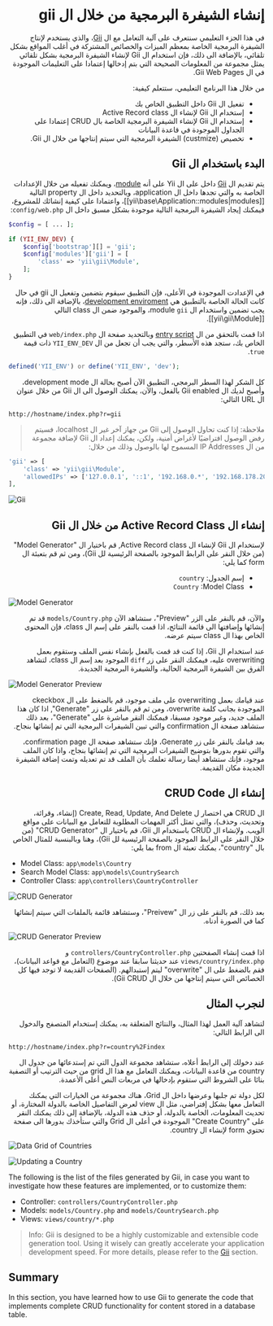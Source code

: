 # <div dir="rtl">إنشاء الشيفرة البرمجية من خلال ال gii</div>

<p dir="rtl">
    في هذا الجزء التعليمي سنتعرف على آلية التعامل مع ال <a href="https://www.yiiframework.com/extension/yiisoft/yii2-gii/doc/guide">Gii</a>، والذي يستخدم لإنتاج الشيفرة البرمجية الخاصة بمعظم الميزات والخصائص المشتركة في أغلب المواقع بشكل تلقائي، بالإضافة الى ذلك، فإن استخدام ال Gii لإنشاء الشيفرة البرمجية بشكل تلقائي يمثل مجموعة من المعلومات الصحيحة التي بتم إدخالها إعتمادا على التعليمات الموجودة في ال Gii Web Pages.
</p>

<p dir="rtl">
    من خلال هذا البرنامج التعليمي، ستتعلم كيفية:
</p>

<ul dir="rtl">
    <li>تفعيل ال Gii داخل التطبيق الخاص بك</li>
    <li>إستخدام ال Gii لإنشاء ال Active Record class</li>
    <li>إستخدام ال Gii لإنشاء الشيفرة البرمجية الخاصة بال CRUD إعتمادا على الجداول الموجودة في قاعدة البيانات</li>
    <li>تخصيص (custmize) الشيفرة البرمجية التي سيتم إنتاجها من خلال ال Gii.</li>
</ul>

## <div dir="rtl">البدء باستخدام ال Gii</a> <span id="starting-gii"></span>

<p dir="rtl">
    يتم تقديم ال <a href="https://www.yiiframework.com/extension/yiisoft/yii2-gii/doc/guide">Gii</a> داخل على ال Yii على أنه <a href="../guide/structure-modules.md">module</a>، ويمكنك تفعيله من خلال الإعدادات الخاصة به والتي تجدها داخل ال application، وبالتحديد داخل ال property التالية [[yii\base\Application::modules|modules]]، واعتمادا على كيفية إنشائك للمشروع، فيمكنك إيجاد الشيفرة البرمجية التالية موجودة بشكل مسبق داخل ال <code>config/web.php</code>:  
</p>

```php
$config = [ ... ];

if (YII_ENV_DEV) {
    $config['bootstrap'][] = 'gii';
    $config['modules']['gii'] = [
        'class' => 'yii\gii\Module',
    ];
}
```

<p dir="rtl">
    في الإعدادت الموجودة في الأعلى، فإن التطبيق سيقوم بتضمين وتفعيل ال gii في حال كانت الحالة الخاصة بالتطبيق هي <a href="../guide/concept-configurations.md#environment-constants">development enviroment</a>، بالإضافة الى ذلك، فإنه يجب تضمين واستخدام ال module <code>gii</code>، والموجود ضمن ال class التالي [[yii\gii\Module]]. 
</p>


<p dir="rtl">
    اذا قمت بالتحقق من ال <a href="../guide/structure-entry-scripts.md">entry script</a> وبالتحديد صفحة ال <code>web/index.php</code> في التطبيق الخاص بك، ستجد هذه الأسطر، والتي يجب أن تجعل من ال <code>YII_ENV_DEV</code> ذات قيمة <code>true</code>.
</p>

```php
defined('YII_ENV') or define('YII_ENV', 'dev');
```

<p dir="rtl">
    كل الشكر لهذا السطر البرمجي، التطبيق الآن أصبح بحالة ال development mode، وأصبح لديك ال Gii enabled بالفعل، والآن، يمكنك الوصول الى ال Gii من خلال عنوان ال URL التالي:     
</p>

```
http://hostname/index.php?r=gii
```

<blockquote><p dir="rtl">
    ملاحظة: إذا كنت تحاول الوصول إلى Gii  من جهاز آخر غير ال localhost، فسيتم رفض الوصول افتراضيًا لأغراض أمنية، ولكن، يمكنك إعداد ال Gii لإضافة مجموعة من ال IP Addresses المسموح لها بالوصول وذلك من خلال: 
</p></blockquote>

```php
'gii' => [
    'class' => 'yii\gii\Module',
    'allowedIPs' => ['127.0.0.1', '::1', '192.168.0.*', '192.168.178.20'] // عدل هذه حسب إحتياجاتك
],
```

![Gii](../guide/images/start-gii.png)


## <div dir="rtl">إنشاء ال Active Record Class من خلال ال Gii</div> <span id="generating-ar"></span>

<p dir="rtl">
    لإستخدام ال Gii لإنشاء ال Active Record class, قم باختيار ال "Model Generator" (من خلال النقر على الرابط الموجود بالصفحة الرئيسية لل Gii)، ومن ثم قم بتعبئة ال form كما يلي: 
</p>

<ul dir="rtl">
    <li>إسم الجدول: <code>country</code></li>
    <li><code>Country</code> :Model Class</li>
</ul>

![Model Generator](../guide/images/start-gii-model.png)

<p dir="rtl">
    والآن، قم بالنقر على الزر "Preview"، ستشاهد الآن <code>models/Country.php</code> قد تم إنشائها وإضافتها الى قائمة النتائج، اذا قمت بالنقر على إسم ال class، فإن المحتوى الخاص بهذا ال class سيتم عرضه.
</p>

<p dir="rtl">
    عند استخدام ال Gii، إذا كنت قد قمت بالفعل بإنشاء نفس الملف وستقوم بعمل overwriting عليه، فيمكنك النقر على زر <code>diff</code> الموجود بعد إسم ال class، لتشاهد الفرق بين الشيفرة البرمجية الحالية، والشيفرة البرمجية الجديدة. 
</p>

![Model Generator Preview](../guide/images/start-gii-model-preview.png)

<p dir="rtl">
    عند قيامك بعمل overwriting على ملف موجود، قم بالضغط على ال ckeckbox الموجودة بجانب كلمة overwrite، ومن ثم قم بالنقر على زر "Generate", اذا كان هذا الملف جديد، وغير موجود مسبقا، فيمكنك النقر مباشرة على "Generate"، بعد ذلك ستشاهد صفحة ال confirmation والتي تبين الشيفرات البرمجية التي تم إنشائها بنجاح.
</p>

<p dir="rtl">
    بعد فيامك بالنقر على زر Generate، فإنك ستشاهد صفحة ال confirmation page، والتي تقوم بدورها بتوضيح الشيفرات البرمجية التي تم إنشائها بنجاح، واذا كان الملف موجود، فإنك ستشاهد أيضا رسالة تعلمك بأن الملف قد تم تعديله وتمت إضافة الشيفرة الجديدة مكان القديمة.
</p>

## <div dir="rtl">إنشاء ال CRUD Code</div> <span id="generating-crud"></span>

<p dir="rtl">
    ال CRUD هي اختصار ل Create, Read, Update, And Delete (إنشاء، وقرائة، وتحديث، وحذف)، والتي تمثل أكثر المهمات المطلوبة للتعامل مع البيانات على مواقع الويب. ولإنشاء ال CRUD باستخدام ال Gii، قم باختيار ال "CRUD Generator" (من خلال النقر على الرابط الموجود بالصفحة الرئيسية لل Gii)، وهنا وبالبنسبة للمثال الخاص بال "country"، يمكنك تعبئة ال from بما يلي:
</p>

* Model Class: `app\models\Country`
* Search Model Class: `app\models\CountrySearch`
* Controller Class: `app\controllers\CountryController`

![CRUD Generator](../guide/images/start-gii-crud.png)

<p dir="rtl">
    بعد ذلك، قم بالنقر على زر ال "Preivew"، وستشاهد قائمة بالملفات التي سيتم إنشائها كما في الصورة أدناه.
</p>

![CRUD Generator Preview](../guide/images/start-gii-crud-preview.png)

<p dir="rtl">
    اذا قمت إنشاء الصفحتين <code>controllers/CountryController.php</code> و <code>views/country/index.php</code> عند حديثنا سابقا عند موضوع (التعامل مع قواعد البيانات)، فقم بالضغط على ال "overwrite" ليتم إستبدالهم. (الصفحات القديمة لا توجد فيها كل الخصائص التي سيتم إنتاجها من خلال ال Gii CRUD).
</p>

## <div dir="rtl"> لنجرب المثال </div> <span id="trying-it-out"></span>

<p dir="rtl">
لتشاهد آلية العمل لهذا المثال، والنتائج المتعلقة به، يمكنك إستخدام المتصفح والدخول الى الرابط التالي:
</p>

```
http://hostname/index.php?r=country%2Findex
```

<p dir="rtl">
    عند دخولك إلى الرابط أعلاه، ستشاهد مجموعة الدول التي تم إستدعائها من جدول ال country من قاعدة البيانات، ويمكنك التعامل مع هذا ال grid من حيث الترتيب أو التصفية بنائا على الشروط التي ستقوم بإدخالها في مربعات النص أعلى الأعمدة.
</p>

<p dir="rtl">
لكل دولة تم جلبها وعرضها داخل ال Grid، هناك مجموعة من الخيارات التي يمكنك التعامل معها بشكل إفتراضي، مثل ال view لعرض التفاصيل الخاصة بالدولة المختارة، أو تحديث المعلومات، الخاصة بالدولة، أو حذف هذه الدولة، بالإضافة إلى ذلك يمكنك النقر على "Create Country" الموجودة في أعلى ال Grid والتي ستأخذك بدورها الى صفحة تحتوي form لإنشاء ال country.
</p>

![Data Grid of Countries](../guide/images/start-gii-country-grid.png)

![Updating a Country](../guide/images/start-gii-country-update.png)

The following is the list of the files generated by Gii, in case you want to investigate how these features are implemented,
or to customize them:

* Controller: `controllers/CountryController.php`
* Models: `models/Country.php` and `models/CountrySearch.php`
* Views: `views/country/*.php`

> Info: Gii is designed to be a highly customizable and extensible code generation tool. Using it wisely
  can greatly accelerate your application development speed. For more details, please refer to
  the [Gii](https://www.yiiframework.com/extension/yiisoft/yii2-gii/doc/guide) section.


Summary <span id="summary"></span>
-------

In this section, you have learned how to use Gii to generate the code that implements complete
CRUD functionality for content stored in a database table.
